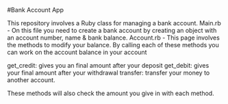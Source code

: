 #Bank Account App

This repository involves a Ruby class for managing a bank account. Main.rb - On this file you need to create a bank account by creating an object with an account number, name & bank balance. Account.rb - This page involves the methods to modify your balance. By calling each of these methods you can work on the account balance in your account

get_credit: gives you an final amount after your deposit get_debit: gives your final amount after your withdrawal transfer: transfer your money to another account.

These methods will also check the amount you give in with each method.
